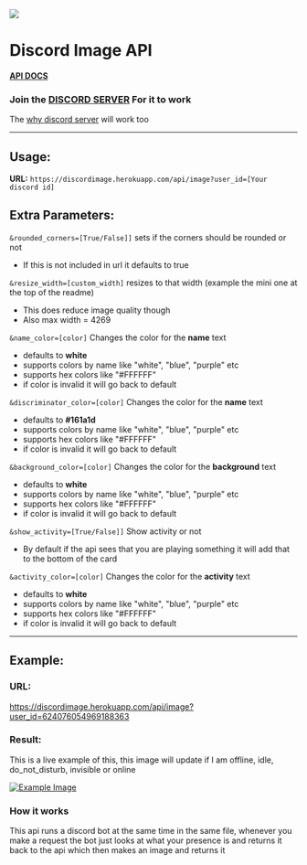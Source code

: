 ![](https://discordimage.herokuapp.com/api/image?user_id=624076054969188363&rounded_corners=true&show_activity=false&resize_width=150&name_color=%23a4161a&discriminator_color=%23e5383b&activity_color=%23f5f3f4&background_color=%23161a1d)

# Discord Image API

**[API DOCS](https://discordimage.herokuapp.com/docs)** 

### Join the [DISCORD SERVER](https://discord.com/invite/p9GuT5hakm) For it to work
The [why discord server](https://discord.gg/Jm8QPF6xbN) will work too

---

## Usage:

**URL:** `https://discordimage.herokuapp.com/api/image?user_id=[Your discord id]`

## Extra Parameters: 

`&rounded_corners=[True/False]]` sets if the corners should be rounded or not

- If this is not included in url it defaults to true

`&resize_width=[custom_width]` resizes to that width (example the mini one at the top of the readme)

- This does reduce image quality though
- Also max width = 4269 

`&name_color=[color]` Changes the color for the **name** text

- defaults to **white**
- supports colors by name like "white", "blue", "purple" etc 
- supports hex colors like "#FFFFFF"
- if color is invalid it will go back to default

`&discriminator_color=[color]` Changes the color for the **name** text

- defaults to **#161a1d**
- supports colors by name like "white", "blue", "purple" etc 
- supports hex colors like "#FFFFFF"
- if color is invalid it will go back to default

`&background_color=[color]` Changes the color for the **background** text

- defaults to **white**
- supports colors by name like "white", "blue", "purple" etc 
- supports hex colors like "#FFFFFF"
- if color is invalid it will go back to default

`&show_activity=[True/False]]` Show activity or not
- By default if the api sees that you are playing something it will add that to the bottom of the card

`&activity_color=[color]` Changes the color for the **activity** text

- defaults to **white**
- supports colors by name like "white", "blue", "purple" etc 
- supports hex colors like "#FFFFFF"
- if color is invalid it will go back to default

---

## Example:

### URL:
https://discordimage.herokuapp.com/api/image?user_id=624076054969188363


### Result:

This is a live example of this, this image will update if I am offline, idle, do_not_disturb, invisible or online

[![Example Image](https://discordimage.herokuapp.com/api/image/?user_id=624076054969188363)](https://discordimage.herokuapp.com/docs)

### How it works
This api runs a discord bot at the same time in the same file, whenever you make a request the bot just looks at what your presence is and returns it back to the api which then makes an image and returns it
